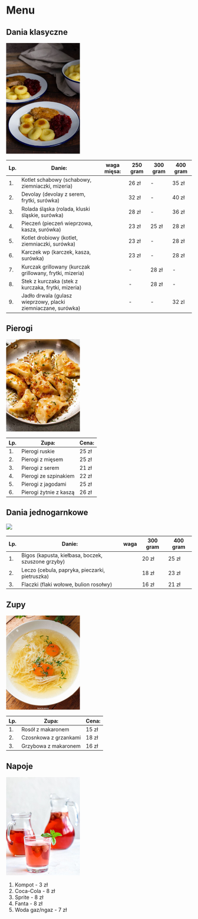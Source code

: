 # Menu
## Dania klasyczne
<img src = "restauracja-img/Kluski śląskie.jpg" width = 200>

|Lp. |Danie:                                                            |waga mięsa: |250 gram |300 gram |400 gram |
|----|------------------------------------------------------------------|------------|---------|---------|---------|
|1.  |Kotlet schabowy (schabowy, ziemniaczki, mizeria)                  |            |26 zł    |    -    |35 zł    |
|2.  |Devolay (devolay z serem, frytki, surówka)                        |            |32 zł    |    -    |40 zł    |
|3.  |Rolada śląska (rolada, kluski śląskie, surówka)                   |            |28 zł    |    -    |36 zł    | 
|4.  |Pieczeń (pieczeń wieprzowa, kasza, surówka)                       |            |23 zł    |25 zł    |28 zł    |
|5.  |Kotlet drobiowy (kotlet, ziemniaczki, surówka)                    |            |23 zł    |    -    |28 zł    |
|6.  |Karczek wp (karczek, kasza, surówka)                              |            |23 zł    |    -    |28 zł    |
|7.  |Kurczak grillowany (kurczak grillowany, frytki, mizeria)          |            |    -    |28 zł    |    -    |
|8.  |Stek z kurczaka (stek z kurczaka, frytki, mizeria)                |            |    -    |28 zł    |    -    |
|9.  |Jadło drwala (gulasz wieprzowy, placki ziemniaczane, surówka)     |            |    -    |    -    |32 zl    |

## Pierogi
<img src = "restauracja-img/Pierogi - Polish dumplings.jpg" width = 200>

|Lp. |Zupa:                                                             |Cena:       |
|----|------------------------------------------------------------------|------------|
|1.  |Pierogi ruskie                                                    |25 zł       |
|2.  |Pierogi z mięsem                                                  |25 zł       |
|3.  |Pierogi z serem                                                   |21 zł       |
|4.  |Pierogi ze szpinakiem                                             |22 zł       |
|5.  |Pierogi z jagodami                                                |25 zł       |
|6.  |Pierogi żytnie z kaszą                                            |26 zł       |

## Dania jednogarnkowe
<img src ="restauracja-img/Dania jednogarnkowe – Kardamonowy.jpg" width = 200>

|Lp. |Danie:                                                            |waga        |300 gram |400 gram |
|----|------------------------------------------------------------------|------------|---------|---------|
|1.  |Bigos (kapusta, kiełbasa, boczek, szuszone grzyby)                |            |20 zł    |25 zł    |
|2.  |Leczo (cebula, papryka, pieczarki, pietruszka)                    |            |18 zł    |23 zł    |
|3.  |Flaczki (flaki wołowe, bulion rosołwy)                            |            |16 zł    |21 zł    |


## Zupy
<img src ="restauracja-img/Rosół.jpg" width = 200>

|Lp. |Zupa:                                                             |Cena:       |
|----|------------------------------------------------------------------|------------|
|1.  |Rosół z makaronem                                                 |15 zł       |
|2.  |Czosnkowa z grzankami                                             |18 zł       |
|3.  |Grzybowa z makaronem                                              |16 zł       |


## Napoje
<img src ="restauracja-img/Homemade Kompot Drink (Slavic Fruit Beverage).jpg" width = 200>

1. Kompot - 3 zł
2. Coca-Cola - 8 zł
3. Sprite - 8 zł
4. Fanta - 8 zł
5. Woda gaz/ngaz - 7 zł
